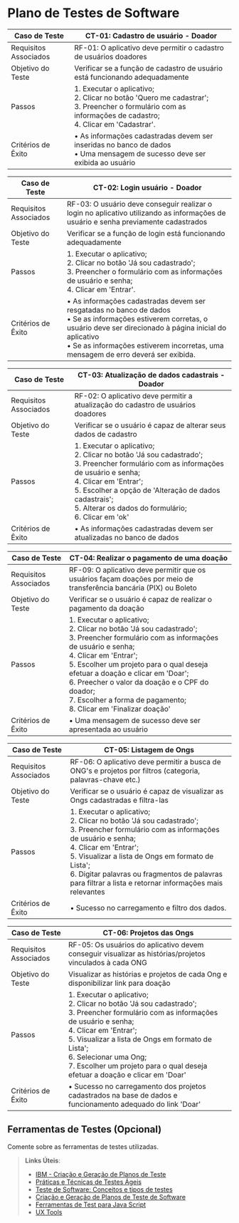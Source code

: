 # Plano de Testes de Software

Caso de Teste | CT-01: Cadastro de usuário - Doador
---|---
Requisitos Associados | RF-01: O aplicativo deve permitir o cadastro de usuários doadores
Objetivo do Teste | Verificar se a função de cadastro de usuário está funcionando adequadamente
Passos | 1.	Executar o aplicativo; <br>2.	Clicar no botão 'Quero me cadastrar'; <br>3.	Preencher o formulário com as informações de cadastro; <br>4. Clicar em 'Cadastrar'.
Critérios de Êxito | •	As informações cadastradas devem ser inseridas no banco de dados <br> •	Uma mensagem de sucesso deve ser exibida ao usuário

Caso de Teste | CT-02: Login usuário - Doador
---|---
Requisitos Associados | RF-03: O usuário deve conseguir realizar o login no aplicativo utilizando as informações de usuário e senha previamente cadastrados
Objetivo do Teste | Verificar se a função de login está funcionando adequadamente
Passos | 1.	Executar o aplicativo; <br>2.	Clicar no botão 'Já sou cadastrado'; <br>3.	Preencher o formulário com as informações de usuário e senha; <br>4. Clicar em 'Entrar'.
Critérios de Êxito | •	As informações cadastradas devem ser resgatadas no banco de dados <br> •	Se as informações estiverem corretas, o usuário deve ser direcionado à página inicial do aplicativo <br> • Se as informações estiverem incorretas, uma mensagem de erro deverá ser exibida.


Caso de Teste | CT-03: Atualização de dados cadastrais - Doador
---|---
Requisitos Associados | RF-02: O aplicativo deve permitir a atualização do cadastro de usuários doadores
Objetivo do Teste | Verificar se o usuário é capaz de alterar seus dados de cadastro
Passos | 1.	Executar o aplicativo; <br>2.	Clicar no botão 'Já sou cadastrado'; <br>3.	Preencher formulário com as informações de usuário e senha; <br>4. Clicar em 'Entrar'; <br>5. Escolher a opção de 'Alteração de dados cadastrais'; <br>5. Alterar os dados do formulário; <br>6. Clicar em 'ok'
Critérios de Êxito | •	As informações cadastradas devem ser atualizadas no banco de dados

Caso de Teste | CT-04: Realizar o pagamento de uma doação
---|---
Requisitos Associados | RF-09: O aplicativo deve permitir que os usuários façam doações por meio de transferência bancária (PIX) ou Boleto
Objetivo do Teste | Verificar se o usuário é capaz de realizar o pagamento da doação
Passos | 1.	Executar o aplicativo; <br>2.	Clicar no botão 'Já sou cadastrado'; <br>3.	Preencher formulário com as informações de usuário e senha; <br>4. Clicar em 'Entrar'; <br>5. Escolher um projeto para o qual deseja efetuar a doação e clicar em 'Doar'; <br>6. Preecher o valor da doação e o CPF do doador; <br>7. Escolher a forma de pagamento;<br>8. Clicar em 'Finalizar doação'
Critérios de Êxito | •	Uma mensagem de sucesso deve ser apresentada ao usuário

Caso de Teste | CT-05: Listagem de Ongs
---|---
Requisitos Associados | RF-06: O aplicativo deve permitir a busca de ONG's e projetos por filtros (categoria, palavras-chave etc.)
Objetivo do Teste | Verificar se o usuário é capaz de visualizar as Ongs cadastradas e filtra-las
Passos | 1.	Executar o aplicativo; <br>2.	Clicar no botão 'Já sou cadastrado'; <br>3.	Preencher formulário com as informações de usuário e senha; <br>4. Clicar em 'Entrar'; <br>5. Visualizar a lista de Ongs em formato de Lista'; <br>6. Digitar palavras ou fragmentos de palavras para filtrar a lista e retornar informações mais relevantes
Critérios de Êxito | •	Sucesso no carregamento e filtro dos dados.

Caso de Teste | CT-06: Projetos das Ongs
---|---
Requisitos Associados | RF-05: Os usuários do aplicativo devem conseguir visualizar as histórias/projetos vinculados à cada ONG
Objetivo do Teste | Visualizar as histórias e projetos de cada Ong e disponibilizar link para doação
Passos | 1.	Executar o aplicativo; <br>2.	Clicar no botão 'Já sou cadastrado'; <br>3.	Preencher formulário com as informações de usuário e senha; <br>4. Clicar em 'Entrar'; <br>5. Visualizar a lista de Ongs em formato de Lista'; <br>6. Selecionar uma Ong; <br>7. Escolher um projeto para o qual deseja efetuar a doação e clicar em 'Doar'
Critérios de Êxito | •	Sucesso no carregamento dos projetos cadastrados na base de dados e funcionamento adequado do link 'Doar'

 
## Ferramentas de Testes (Opcional)

Comente sobre as ferramentas de testes utilizadas.
 
> **Links Úteis**:
> - [IBM - Criação e Geração de Planos de Teste](https://www.ibm.com/developerworks/br/local/rational/criacao_geracao_planos_testes_software/index.html)
> - [Práticas e Técnicas de Testes Ágeis](http://assiste.serpro.gov.br/serproagil/Apresenta/slides.pdf)
> -  [Teste de Software: Conceitos e tipos de testes](https://blog.onedaytesting.com.br/teste-de-software/)
> - [Criação e Geração de Planos de Teste de Software](https://www.ibm.com/developerworks/br/local/rational/criacao_geracao_planos_testes_software/index.html)
> - [Ferramentas de Test para Java Script](https://geekflare.com/javascript-unit-testing/)
> - [UX Tools](https://uxdesign.cc/ux-user-research-and-user-testing-tools-2d339d379dc7)
